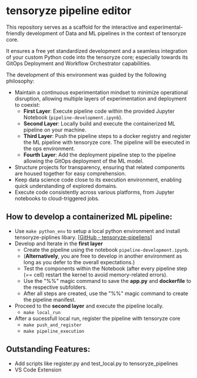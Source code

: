 # **tensoryze pipeline editor**

This repository serves as a scaffold for the interactive and experimental-friendly development of Data and ML pipelines in the context of tensoryze core.

It ensures a free yet standardized development and a seamless integration of your custom Python code into the tensoryze core; especially towards its GitOps Deployment and Workflow Orchestrator capabilities.  

The development of this environment was guided by the following philosophy:
- Maintain a continuous experimentation mindset to minimize operational disruption, allowing multiple layers of experimentation and deployment to coexist:
    - **First Layer**: Execute pipeline code within the provided Jupyter Notebook (```pipeline-development.ipynb```). 
    - **Second Layer**: Locally build and execute the containerized ML pipeline on your machine.
    - **Third Layer**: Push the pipeline steps to a docker registry and register the ML pipeline with tensoryze core. The pipeline will be executed in the ops environment.
    - **Fourth Layer**: Add the deployment pipeline step to the pipeline allowing the GitOps deployment of the ML model.
- Structure projects for transparency, ensuring that related components are housed together for easy comprehension.
- Keep data science code close to its execution environment, enabling quick understanding of explored domains.
- Execute code consistently across various platforms, from Jupyter notebooks to cloud-triggered jobs.

## **How to develop a containerized ML pipeline:**
- Use ```make python_env``` to setup a local python environment and install tensoryze-piplines libary. [[GitHub - tensoryze-pipeliens](/https://github.com/tensoryze-dev/tensoryze_pipelines.git)]
- Develop and Iterate in the **first layer**
    - Create the pipeline using the notebook ```pipeline-development.ipynb```.
    - (**Alternatively**, you are free to develop in another environment as long as you defer to the overall expectations.)
    - Test the components within the Notebook (after every pipeline step (== cell) restart the kernel to avoid memory-related errors).
    - Use the "%%" magic command to save the **app.py** and **dockerfile** to the respective subfolders.
    - After all steps are created, use the "%%" magic command to create the pipeline manifest.
- Proceed to the **second layer** and execute the pipeline locally.
    - ```make local_run```
- After a sucessfull local run, register the pipeline with tensoryze core
    - ```make push_and_register```
    - ```make pipeline_execution```



## **Outstanding Features:**
- Add scripts like register.py and test_local.py to tensoryze_pipelines
- VS Code Extension
